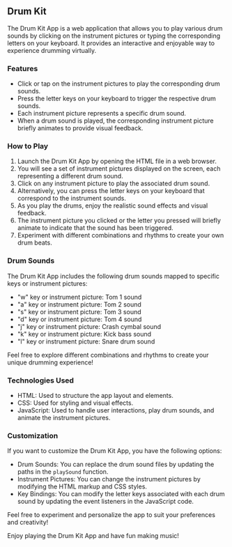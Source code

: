 ## Drum Kit

The Drum Kit App is a web application that allows you to play various drum sounds by clicking on the instrument pictures or typing the corresponding letters on your keyboard. It provides an interactive and enjoyable way to experience drumming virtually.

### Features

- Click or tap on the instrument pictures to play the corresponding drum sounds.
- Press the letter keys on your keyboard to trigger the respective drum sounds.
- Each instrument picture represents a specific drum sound.
- When a drum sound is played, the corresponding instrument picture briefly animates to provide visual feedback.

### How to Play

1. Launch the Drum Kit App by opening the HTML file in a web browser.
2. You will see a set of instrument pictures displayed on the screen, each representing a different drum sound.
3. Click on any instrument picture to play the associated drum sound.
4. Alternatively, you can press the letter keys on your keyboard that correspond to the instrument sounds.
5. As you play the drums, enjoy the realistic sound effects and visual feedback.
6. The instrument picture you clicked or the letter you pressed will briefly animate to indicate that the sound has been triggered.
7. Experiment with different combinations and rhythms to create your own drum beats.

### Drum Sounds

The Drum Kit App includes the following drum sounds mapped to specific keys or instrument pictures:

- "w" key or instrument picture: Tom 1 sound
- "a" key or instrument picture: Tom 2 sound
- "s" key or instrument picture: Tom 3 sound
- "d" key or instrument picture: Tom 4 sound
- "j" key or instrument picture: Crash cymbal sound
- "k" key or instrument picture: Kick bass sound
- "l" key or instrument picture: Snare drum sound

Feel free to explore different combinations and rhythms to create your unique drumming experience!

### Technologies Used

- HTML: Used to structure the app layout and elements.
- CSS: Used for styling and visual effects.
- JavaScript: Used to handle user interactions, play drum sounds, and animate the instrument pictures.

### Customization

If you want to customize the Drum Kit App, you have the following options:

- Drum Sounds: You can replace the drum sound files by updating the paths in the `playSound` function.
- Instrument Pictures: You can change the instrument pictures by modifying the HTML markup and CSS styles.
- Key Bindings: You can modify the letter keys associated with each drum sound by updating the event listeners in the JavaScript code.

Feel free to experiment and personalize the app to suit your preferences and creativity!

Enjoy playing the Drum Kit App and have fun making music!
